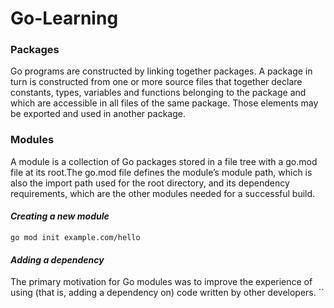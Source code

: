 # Go-Learning

### Packages
Go programs are constructed by linking together packages. A package in turn is constructed from one or more source files that together declare constants, types, variables and functions belonging to the package and which are accessible in all files of the same package. Those elements may be exported and used in another package.

### Modules
A module is a collection of Go packages stored in a file tree with a go.mod file at its root.The go.mod file defines the module’s module path, which is also the import path used for the root directory, and its dependency requirements, which are the other modules needed for a successful build.  

#### *Creating a new module*
`go mod init example.com/hello`

#### *Adding a dependency*
The primary motivation for Go modules was to improve the experience of using (that is, adding a dependency on) code written by other developers.
``